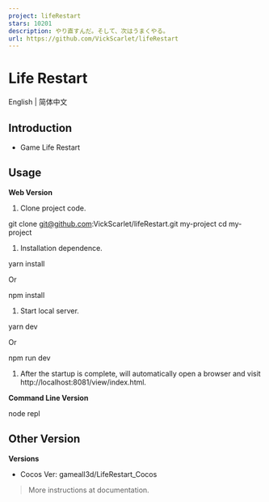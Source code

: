 ```yaml
---
project: lifeRestart
stars: 10201
description: やり直すんだ。そして、次はうまくやる。
url: https://github.com/VickScarlet/lifeRestart
---
```


Life Restart
============

English | 简体中文

Introduction
------------

-   Game Life Restart

Usage
-----

**Web Version**  

1.  Clone project code.

git clone git@github.com:VickScarlet/lifeRestart.git my-project
cd my-project

1.  Installation dependence.

yarn install

Or

npm install

1.  Start local server.

yarn dev

Or

npm run dev

1.  After the startup is complete, will automatically open a browser and visit http://localhost:8081/view/index.html.

**Command Line Version**  

node repl

Other Version
-------------

**Versions**  

-   Cocos Ver: gameall3d/LifeRestart\_Cocos

> More instructions at documentation.

